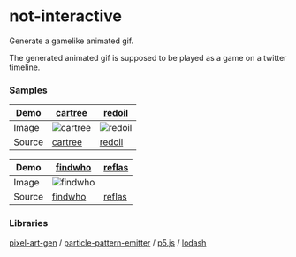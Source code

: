 not-interactive
======================
Generate a gamelike animated gif.

The generated animated gif is supposed to be played as a game on a twitter timeline.

### Samples

Demo | [cartree](https://abagames.github.io/not-interactive/samples/index.html?cartree) | [redoil](https://abagames.github.io/not-interactive/samples/index.html?redoil)
--- | --- | ---
Image | ![cartree](https://abagames.github.io/not-interactive/samples/cartree.gif) | ![redoil](https://abagames.github.io/not-interactive/samples/redoil.gif)
Source | [cartree](https://github.com/abagames/not-interactive/blob/master/src/samples/cartree.ts) | [redoil](https://github.com/abagames/not-interactive/blob/master/src/samples/redoil.ts)

Demo | [findwho](https://abagames.github.io/not-interactive/samples/index.html?findwho) | [reflas](https://abagames.github.io/not-interactive/samples/index.html?reflas)
--- | --- | ---
Image | ![findwho](https://abagames.github.io/not-interactive/samples/findwho.gif) | 
Source | [findwho](https://github.com/abagames/not-interactive/blob/master/src/samples/findwho.ts) | [reflas](https://github.com/abagames/not-interactive/blob/master/src/samples/reflas.ts)

### Libraries

[pixel-art-gen](https://github.com/abagames/pixel-art-gen) /
[particle-pattern-emitter](https://github.com/abagames/particle-pattern-emitter) /
[p5.js](https://p5js.org/) /
[lodash](https://lodash.com/)
